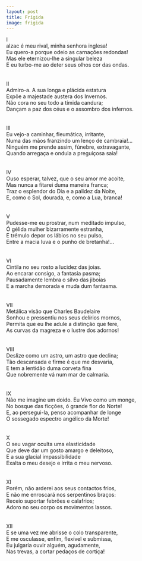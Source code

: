 ```yaml
---
layout: post
title: Frígida
image: frigida
---
```

I  
<span class="caps" alt="B"></span>alzac é meu rival, minha senhora inglesa!  
Eu quero-a porque odeio as carnações redondas!  
Mas ele eternizou-lhe a singular beleza  
E eu turbo-me ao deter seus olhos cor das ondas.  
<br/><br/>
II  
Admiro-a. A sua longa e plácida estatura  
Expõe a majestade austera dos Invernos.  
Não cora no seu todo a tímida candura;  
Dançam a paz dos céus e o assombro dos infernos.  
<br/><br/>
III  
Eu vejo-a caminhar, fleumática, irritante,  
Numa das mãos franzindo um lenço de cambraia!...  
Ninguém me prende assim, fúnebre, extravagante,  
Quando arregaça e ondula a preguiçosa saia!  
<br/><br/>
IV  
Ouso esperar, talvez, que o seu amor me acoite,  
Mas nunca a fitarei duma maneira franca;  
Traz o esplendor do Dia e a palidez da Noite,  
E, como o Sol, dourada, e, como a Lua, branca!  
<br/><br/>
V  
Pudesse-me eu prostrar, num meditado impulso,  
Ó gélida mulher bizarramente estranha,  
E trémulo depor os lábios no seu pulso,  
Entre a macia luva e o punho de bretanha!...  
<br/><br/>
VI  
Cintila no seu rosto a lucidez das joias.  
Ao encarar consigo, a fantasia pasma;  
Pausadamente lembra o silvo das jiboias  
E a marcha demorada e muda dum fantasma.  
<br/><br/>
VII  
Metálica visão que Charles Baudelaire  
Sonhou e pressentiu nos seus delírios mornos,  
Permita que eu lhe adule a distinção que fere,  
As curvas da magreza e o lustre dos adornos!  
<br/><br/>
VIII  
Deslize como um astro, um astro que declina;  
Tão descansada e firme é que me desvaria,  
E tem a lentidão duma corveta fina  
Que nobremente vá num mar de calmaria.  
<br/><br/>
IX  
Não me imagine um doido. Eu Vivo como um monge,  
No bosque das ficções, ó grande flor do Norte!  
E, ao persegui-la, penso acompanhar de longe  
O sossegado espectro angélico da Morte!  
<br/><br/>
X  
O seu vagar oculta uma elasticidade  
Que deve dar um gosto amargo e deleitoso,  
E a sua glacial impassibilidade  
Exalta o meu desejo e irrita o meu nervoso.  
<br/><br/>
XI  
Porém, não arderei aos seus contactos frios,  
E não me enroscará nos serpentinos braços:  
Receio suportar febrões e calafrios;  
Adoro no seu corpo os movimentos lassos.  
<br/><br/>
XII  
E se uma vez me abrisse o colo transparente,  
E me osculasse, enfim, flexível e submissa,  
Eu julgaria ouvir alguém, agudamente,  
Nas trevas, a cortar pedaços de cortiça!  
